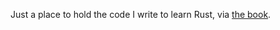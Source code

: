 Just a place to hold the code I write to learn Rust, via [the book](https://doc.rust-lang.org/book/).
